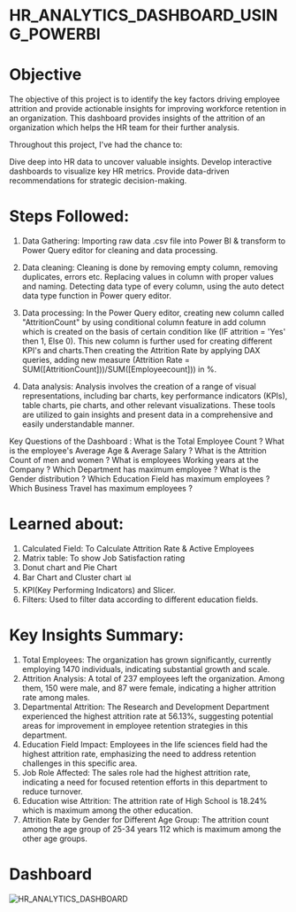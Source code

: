 # HR_ANALYTICS_DASHBOARD_USING_POWERBI

# Objective
The objective of this project is to identify the key factors driving employee attrition and provide actionable insights for improving workforce retention in an organization. This dashboard provides insights of the attrition of an organization which helps the HR team for their further analysis.

Throughout this project, I've had the chance to:

Dive deep into HR data to uncover valuable insights.
Develop interactive dashboards to visualize key HR metrics.
Provide data-driven recommendations for strategic decision-making.

# Steps Followed:
1. Data Gathering:
Importing raw data .csv file into Power BI & transform to Power Query editor for cleaning and data processing.

3. Data cleaning:
Cleaning is done by removing empty column, removing duplicates, errors etc.
Replacing values in column with proper values and naming.
Detecting data type of every column, using the auto detect data type function in Power query editor.

5. Data processing:
In the Power Query editor, creating new column called "AttritionCount" by using conditional column feature in add column which is created on the basis of certain condition like (IF attrition = 'Yes' then 1, Else 0).
This new column is further used for creating different KPI's and charts.Then creating the Attrition Rate by applying DAX queries, adding new measure (Attrition Rate = SUM([AttritionCount]))/SUM([Employeecount])) in %.
4. Data analysis:
Analysis involves the creation of a range of visual representations, including bar charts, key performance indicators (KPIs), table charts, pie charts, and other relevant visualizations.
These tools are utilized to gain insights and present data in a comprehensive and easily understandable manner.

Key Questions of the Dashboard :
What is the Total Employee Count ?
What is the employee's Average Age & Average Salary ?
What is the Attrition Count of men and women ?
What is employees Working years at the Company ?
Which Department has maximum employee ?
What is the Gender distribution ?
Which Education Field has maximum employees ?
Which Business Travel has maximum employees ?

# Learned about:
1. Calculated Field: To Calculate Attrition Rate & Active Employees
2. Matrix table: To show Job Satisfaction rating
3. Donut chart and Pie Chart
4. Bar Chart and Cluster chart 📊
5. KPI(Key Performing Indicators) and Slicer.
6. Filters: Used to filter data according to different education fields.

 # Key Insights Summary:
1. Total Employees: The organization has grown significantly, currently employing 1470 individuals, indicating substantial growth and scale.
2. Attrition Analysis: A total of 237 employees left the organization. Among them, 150 were male, and 87 were female, indicating a higher attrition rate among males.
3. Departmental Attrition: The Research and Development Department experienced the highest attrition rate at 56.13%, suggesting potential areas for improvement in employee retention strategies in this department.
4. Education Field Impact: Employees in the life sciences field had the highest attrition rate, emphasizing the need to address retention challenges in this specific area.
5. Job Role Affected: The sales role had the highest attrition rate, indicating a need for focused retention efforts in this department to reduce turnover.
6. Education wise Attrition: The attrition rate of High School is 18.24% which is maximum among the other education.
7. Attrition Rate by Gender for Different Age Group: The attrition count among the age group of 25-34 years 112 which is maximum among the other age groups.
   
# Dashboard









![HR_ANALYTICS_DASHBOARD](https://github.com/user-attachments/assets/70b5a3d1-465b-46ed-95a4-4aafa01242cb)












